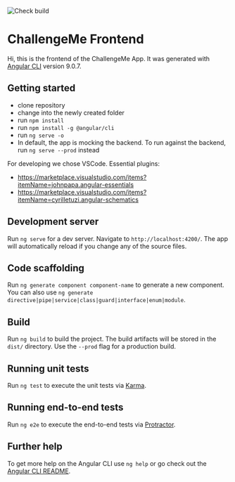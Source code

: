 ![Check build](https://github.com/ChallengeMeApp/frontend/workflows/Check%20build/badge.svg?branch=master)

# ChallengeMe Frontend

Hi, this is the frontend of the ChallengeMe App.
It was generated with [Angular CLI](https://github.com/angular/angular-cli) version 9.0.7.

## Getting started

-   clone repository
-   change into the newly created folder
-   run `npm install`
-   run `npm install -g @angular/cli`
-   run `ng serve -o`
-   In default, the app is mocking the backend. To run against the backend, run `ng serve --prod` instead

For developing we chose VSCode.
Essential plugins:

-   https://marketplace.visualstudio.com/items?itemName=johnpapa.angular-essentials
-   https://marketplace.visualstudio.com/items?itemName=cyrilletuzi.angular-schematics

## Development server

Run `ng serve` for a dev server. Navigate to `http://localhost:4200/`. The app will automatically reload if you change any of the source files.

## Code scaffolding

Run `ng generate component component-name` to generate a new component. You can also use `ng generate directive|pipe|service|class|guard|interface|enum|module`.

## Build

Run `ng build` to build the project. The build artifacts will be stored in the `dist/` directory. Use the `--prod` flag for a production build.

## Running unit tests

Run `ng test` to execute the unit tests via [Karma](https://karma-runner.github.io).

## Running end-to-end tests

Run `ng e2e` to execute the end-to-end tests via [Protractor](http://www.protractortest.org/).

## Further help

To get more help on the Angular CLI use `ng help` or go check out the [Angular CLI README](https://github.com/angular/angular-cli/blob/master/README.md).
